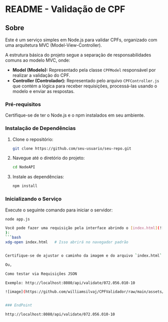 # README - Validação de CPF

## Sobre
Este é um serviço simples em Node.js para validar CPFs, organizado com uma arquitetura MVC (Model-View-Controller).

A estrutura básica do projeto segue a separação de responsabilidades comuns ao modelo MVC, onde:
- **Model (Modelo):** Representado pela classe `CPFModel` responsável por realizar a validação do CPF.
- **Controller (Controlador):** Representado pelo arquivo `CPFController.js` que contém a lógica para receber requisições, processá-las usando o modelo e enviar as respostas.


### Pré-requisitos
Certifique-se de ter o Node.js e o npm instalados em seu ambiente.

### Instalação de Dependências
1. Clone o repositório:
    ```bash
    git clone https://github.com/seu-usuario/seu-repo.git
    ```

2. Navegue até o diretório do projeto:
    ```bash
    cd NodeAPI
    ```

3. Instale as dependências:
    ```bash
    npm install
    ```

### Inicializando o Serviço
Execute o seguinte comando para iniciar o servidor:
```bash
node app.js

Você pode fazer uma requisição pela interface abrindo o [index.html](![Screenshot from 2024-01-05 10-12-10](https://github.com/williamsilvaj/CPFValidador/assets/119798187/5e1502dc-8dce-4046-9276-12c5ffd882ec)
):
```bash
xdg-open index.html   # Isso abrirá no navegador padrão


Certifique-se de ajustar o caminho da imagem e do arquivo `index.html` conforme a estrutura do seu projeto.

Ou,

Como testar via Requisições JSON

Exemplo: http://localhost:8080/api/validate/072.056.010-10

![image](https://github.com/williamsilvaj/CPFValidador/raw/main/assets/119798187/bec97aa1-5175-4e15-824c-bca48da78e7d.png)


### EndPoint

http://localhost:8080/api/validate/072.056.010-10
